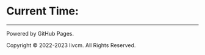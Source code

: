 <script src="../assets/time.js" type="text/javascript"></script>
# Current Time:
<div id="CurrentTime"></div>

------

Powered by GitHub Pages.

Copyright ©️ 2022-2023 livcm. All Rights Reserved.

